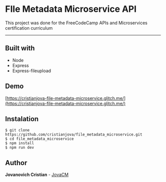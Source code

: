 # FIle Metadata Microservice API

This project was done for the FreeCodeCamp APIs and Microservices certification curriculum

---

## Built with

- Node
- Express
- Express-fileupload

## Demo
[https://cristianjova-file-metadata-microservice.glitch.me/](https://cristianjova-file-metadata-microservice.glitch.me/)

## Instalation

```
$ git clone https://github.com/cristianjova/file_metadata_microservice.git
$ cd file_metadata_microservice
$ npm install
$ npm run dev
```

## Author

**Jovanovich Cristian** - [JovaCM](https://github/cristianjova)
